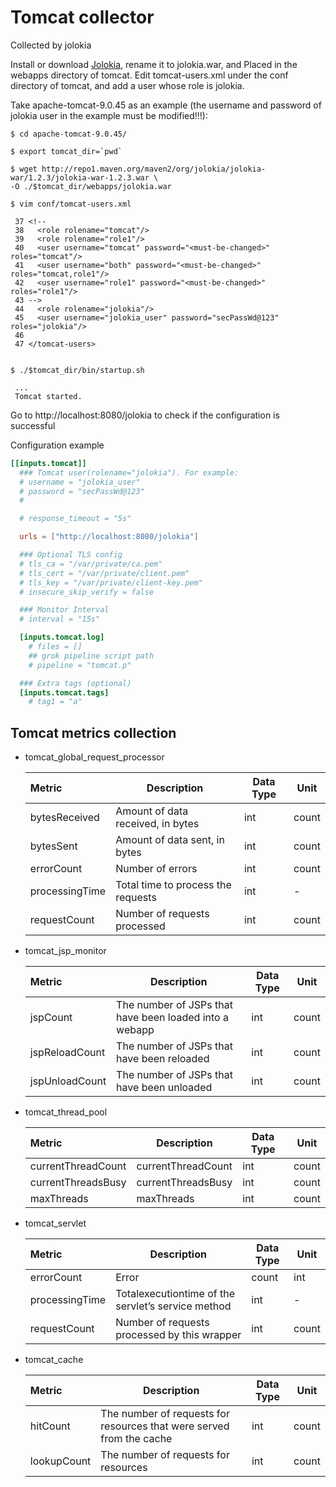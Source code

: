 # Tomcat collector

Collected by jolokia

Install or download [Jolokia](http://repo1.maven.org/maven2/org/jolokia/jolokia-war/1.2.3/jolokia-war-1.2.3.war), rename it to jolokia.war, and Placed in the webapps directory of tomcat.
Edit tomcat-users.xml under the conf directory of tomcat, and add a user whose role is jolokia.

Take apache-tomcat-9.0.45 as an example (the username and password of jolokia user in the example must be modified!!!):

```ssh
$ cd apache-tomcat-9.0.45/

$ export tomcat_dir=`pwd`

$ wget http://repo1.maven.org/maven2/org/jolokia/jolokia-war/1.2.3/jolokia-war-1.2.3.war \
-O ./$tomcat_dir/webapps/jolokia.war

$ vim conf/tomcat-users.xml

 37 <!--
 38   <role rolename="tomcat"/>
 39   <role rolename="role1"/>
 40   <user username="tomcat" password="<must-be-changed>" roles="tomcat"/>
 41   <user username="both" password="<must-be-changed>" roles="tomcat,role1"/>
 42   <user username="role1" password="<must-be-changed>" roles="role1"/>
 43 -->
 44   <role rolename="jolokia"/>
 45   <user username="jolokia_user" password="secPassWd@123" roles="jolokia"/>
 46 
 47 </tomcat-users>


$ ./$tomcat_dir/bin/startup.sh 

 ...
 Tomcat started.
```

Go to http://localhost:8080/jolokia to check if the configuration is successful


Configuration example

```toml
[[inputs.tomcat]]
  ### Tomcat user(rolename="jolokia"). For example:
  # username = "jolokia_user"
  # password = "secPassWd@123"
  #

  # response_timeout = "5s"

  urls = ["http://localhost:8080/jolokia"]

  ### Optional TLS config
  # tls_ca = "/var/private/ca.pem"
  # tls_cert = "/var/private/client.pem"
  # tls_key = "/var/private/client-key.pem"
  # insecure_skip_verify = false

  ### Monitor Interval
  # interval = "15s"

  [inputs.tomcat.log]
    # files = []
    ## grok pipeline script path
    # pipeline = "tomcat.p"

  ### Extra tags (optional)
  [inputs.tomcat.tags]
    # tag1 = "a"
```

## Tomcat metrics collection

* tomcat_global_request_processor

    |Metric|Description|Data Type|Unit|
    |:-- | - | - | -|
    |bytesReceived|Amount of data received, in bytes|int|count|
    |bytesSent|Amount of data sent, in bytes|int|count|
    |errorCount|Number of errors|int|count|
    |processingTime|Total time to process the requests|int|-|
    |requestCount|Number of requests processed|int|count|

* tomcat_jsp_monitor

    |Metric|Description|Data Type|Unit|
    |:-- | - | - | -|
    |jspCount|The number of JSPs that have been loaded into a webapp|int|count|
    |jspReloadCount|The number of JSPs that have been reloaded|int|count|
    |jspUnloadCount|The number of JSPs that have been unloaded|int|count|

* tomcat_thread_pool

    |Metric|Description|Data Type|Unit|
    |:-- | - | - | -|
    |currentThreadCount|currentThreadCount|int|count|
    |currentThreadsBusy|currentThreadsBusy|int|count|
    |maxThreads|maxThreads|int|count|

* tomcat_servlet

    |Metric|Description|Data Type|Unit|
    |:-- | - | - | -|
    |errorCount|Error|count|int|count|
    |processingTime|Totalexecutiontime of the servlet’s service method|int|-|
    requestCount|Number of requests processed by this wrapper|int|count|

* tomcat_cache

    |Metric|Description|Data Type|Unit|
    |:-- | - | - | -|
    |hitCount|The number of requests for resources that were served from the cache|int|count|
    |lookupCount|The number of requests for resources|int|count|
